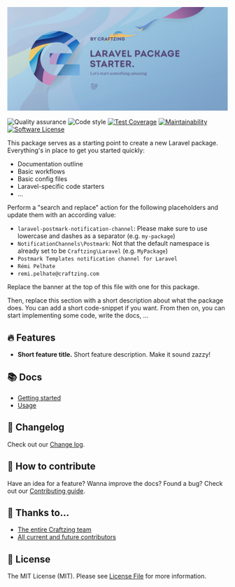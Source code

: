 [![Laravel Lokalise webhooks](art/banner.jpg)](https://craftzing.com)

![Quality assurance](https://github.com/craftzing/laravel-postmark-notification-channel/workflows/Quality%20assurance/badge.svg)
![Code style](https://github.com/craftzing/laravel-postmark-notification-channel/workflows/Code%20style/badge.svg)
[![Test Coverage](https://api.codeclimate.com/v1/badges/881eb71372c1b12c18d5/test_coverage)](https://codeclimate.com/github/craftzing/laravel-postmark-notification-channel/test_coverage)
[![Maintainability](https://api.codeclimate.com/v1/badges/881eb71372c1b12c18d5/maintainability)](https://codeclimate.com/github/craftzing/laravel-postmark-notification-channel/maintainability)
[![Software License](https://img.shields.io/badge/license-MIT-brightgreen.svg?style=flat&color=4D6CB8)](https://github.com/craftzing/laravel-postmark-notification-channel/blob/master/LICENSE)

This package serves as a starting point to create a new Laravel package. Everything's in place to get you started 
quickly:
- Documentation outline
- Basic workflows
- Basic config files
- Laravel-specific code starters
- ...

Perform a "search and replace" action for the following placeholders and update them with an according value:
- `laravel-postmark-notification-channel`: Please make sure to use lowercase and dashes as a separator (e.g. `my-package`)
- `NotificationChannels\Postmark`: Not that the default namespace is already set to be `Craftzing\Laravel` (e.g. `MyPackage`)
- `Postmark Templates notification channel for Laravel`
- `Rémi Pelhate`
- `remi.pelhate@craftzing.com`

Replace the banner at the top of this file with one for this package.

Then, replace this section with a short description about what the package does. You can add a short code-snippet if 
you want. From then on, you can start implementing some code, write the docs, ...

## 🔥 Features

- **Short feature title.** Short feature description. Make it sound zazzy!

## 📚 Docs

- [Getting started](/docs/getting-started.md)
- [Usage](/docs/usage.md)

## 📝 Changelog

Check out our [Change log](/CHANGELOG.md).

## 🤝 How to contribute

Have an idea for a feature? Wanna improve the docs? Found a bug? Check out our [Contributing guide](/CONTRIBUTING.md).

## 💙 Thanks to...

- [The entire Craftzing team](https://craftzing.com)
- [All current and future contributors](https://github.com/creaftzing/laravel-postmark-notification-channel/graphs/contributors)

## 🔑 License

The MIT License (MIT). Please see [License File](/LICENSE) for more information.
